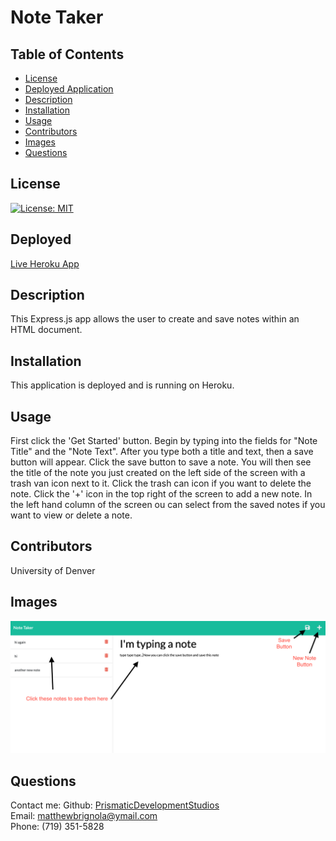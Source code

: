 # Note Taker

## Table of Contents

- [License](#license)
- [Deployed Application](#deployed)
- [Description](#description)
- [Installation](#installation)
- [Usage](#instructions)
- [Contributors](#contributors)
- [Images](#images)
- [Questions](#questions)

## License

[![License: MIT](https://img.shields.io/badge/License-MIT-yellow.svg)](https://opensource.org/licenses/MIT)

## Deployed

[Live Heroku App](https://prismatic-note-taker.herokuapp.com/notes)

## Description

This Express.js app allows the user to create and save notes within an HTML document.

## Installation

This application is deployed and is running on Heroku.

## Usage

First click the 'Get Started' button. Begin by typing into the fields for "Note Title" and the "Note Text". After you type both a title and text, then a save button will appear. Click the save button to save a note. You will then see the title of the note you just created on the left side of the screen with a trash van icon next to it. Click the trash can icon if you want to delete the note. Click the '+' icon in the top right of the screen to add a new note. In the left hand column of the screen ou can select from the saved notes if you want to view or delete a note.

## Contributors

University of Denver

## Images

![Notes](./notes.png)

## Questions

Contact me:
Github: [PrismaticDevelopmentStudios](https://github.com/PrismaticDevelopmentStudios) <br>
Email: matthewbrignola@ymail.com <br>
Phone: (719) 351-5828 <br>
